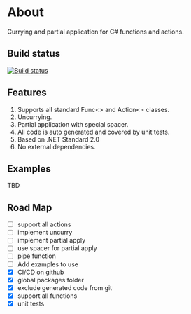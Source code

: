 # About

Currying and partial application for C# functions and actions.

## Build status

[![Build status](https://ci.appveyor.com/api/projects/status/2ppb58d9a8gmvdfw/branch/master?svg=true)](https://ci.appveyor.com/project/sgaliamov/scurry/branch/master)

## Features

1. Supports all standard Func<> and Action<> classes.
2. Uncurrying.
3. Partial application with special spacer.
4. All code is auto generated and covered by unit tests.
5. Based on .NET Standard 2.0
6. No external dependencies.

## Examples

TBD

## Road Map

- [ ] support all actions
- [ ] implement uncurry
- [ ] implement partial apply
- [ ] use spacer for partial apply
- [ ] pipe function
- [ ] Add examples to use
- [x] CI/CD on github
- [x] global packages folder
- [x] exclude generated code from git
- [x] support all functions
- [x] unit tests